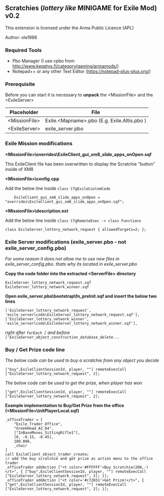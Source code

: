## Scratchies (*lottery like* MINIGAME for Exile Mod) v0.2

This extension is licensed under the Arma Public Licence (APL)

Author: ole1986

### Required Tools

+ Pbo Manager (I use cpbo from http://www.kegetys.fi/category/gaming/armamods/)
+ Notepad++ or any other Text Editor (https://notepad-plus-plus.org/)

### Prerequisite

Before you can start it is necessary to **unpack** the &lt;MissionFile&gt; and the &lt;ExileServer&gt;

Placeholder         | File
------------------- | -------------
&lt;MissionFile&gt; | Exile.&lt;Mapname&gt;.pbo (E.g. Exile.Altis.pbo )
&lt;ExileServer&gt; | exile_server.pbo

### Exile Mission modifications

**&lt;MissionFile&gt;\overrides\ExileClient_gui_xm8_slide_apps_onOpen.sqf**

This ExileClient file has been overwritten to display the Scratchie "button" inside of XM8

**&lt;MissionFile&gt;\config.cpp**

Add the below line inside `class CfgExileCustomCode`

```
	ExileClient_gui_xm8_slide_apps_onOpen = "overrides\ExileClient_gui_xm8_slide_apps_onOpen.sqf";
```

**&lt;MissionFile&gt;\description.ext**

Add the below line inside  `class CfgRemoteExec -> class Functions`

```
class ExileServer_lottery_network_request { allowedTargets=2; };
```

### Exile Server modifications (exile_server.pbo - not exile_server_config.pbo)

*For some reason it does not allow me to use new files in exile_server_config.pbo. thats why its located in exile_server.pbo*

**Copy the code folder into the extracted &lt;ServerFile&gt; directory**

```
ExileServer_lottery_network_request.sqf
ExileServer_lottery_network_winner.sqf
```

**Open exile_server.pbo\bootstrap\fn_preInit.sqf and insert the below two lines**

```
['ExileServer_lottery_network_request', 'exile_server\code\ExileServer_lottery_network_request.sqf'],
['ExileServer_lottery_network_winner', 'exile_server\code\ExileServer_lottery_network_winner.sqf'],
```

*right after `forEach [` and before `['ExileServer_object_construction_database_delete...`*

### Buy / Get Prize code line

*The below code can be used to buy a scratchie from any object you decide*

`["buy",ExileClientSessionId, player, ""] remoteExecCall ["ExileServer_lottery_network_request", 2];`

*The below code can be used to get the prize, when player has won*

`["get",ExileClientSessionId, player, ""] remoteExecCall ["ExileServer_lottery_network_request", 2];`

**Example implementation to Buy/Get Prize from the office (&lt;MissionFile&gt;\initPlayerLocal.sqf)**
```
_officeTrader = [
    "Exile_Trader_Office",
    "GreekHead_A3_04",
    ["InBaseMoves_SittingRifle1"],
    [0, -0.15, -0.45],
    180.008,
    _chair
]
call ExileClient_object_trader_create;
// add the buy scratchie and get prize as action menu to the office trader
_officeTrader addAction ["<t color='#FFFFFF'>Buy Scratchie(200,-)</t>", { ["buy",ExileClientSessionId, player, ""] remoteExecCall ["ExileServer_lottery_network_request", 2]; }];
_officeTrader addAction ["<t color='#c72651'>Get Prize!</t>", { ["get",ExileClientSessionId, player, ""] remoteExecCall ["ExileServer_lottery_network_request", 2]; }];
```
